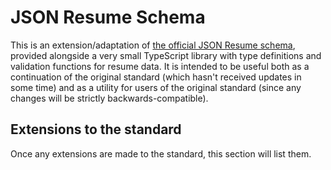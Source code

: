# JSON Resume Schema

This is an extension/adaptation of [the official JSON Resume
schema](https://github.com/ianprime0509/jsonresume-schema), provided
alongside a very small TypeScript library with type definitions and
validation functions for resume data. It is intended to be useful both
as a continuation of the original standard (which hasn't received
updates in some time) and as a utility for users of the original
standard (since any changes will be strictly backwards-compatible).

## Extensions to the standard

Once any extensions are made to the standard, this section will list
them.
